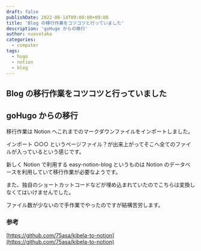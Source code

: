 ```yaml
---
draft: false
publishDate: 2022-08-14T09:00:00+09:00
title: 'Blog の移行作業をコツコツと行っていました'
description: 'goHugo からの移行'
author: nuovotaka
categories:
  - computer
tags:
  - hugo
  - notion
  - blog
---
```


## Blog の移行作業をコツコツと行っていました

## goHugo からの移行

移行作業は Notion へこれまでのマークダウンファイルをインポートしました。

インポート ○○○ というページファイル？が出来上がってそこへ全てのファイルが入っているという感じです。

新しく Notion で利用する easy-notion-blog というものは Notion のデータベースを利用していて移行作業が必要なようです。

また、独自のショートカットコードなどが埋め込まれていたのでこちらは変換しなくてはいけませんでした。

ファイル数が少ないので手作業でやったのですが結構苦労します。

### 参考

[https://github.com/75asa/kibela-to-notion](https://github.com/75asa/kibela-to-notion)
